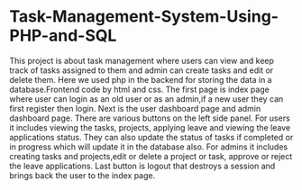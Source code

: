# Task-Management-System-Using-PHP-and-SQL
This project is about task management where users can view and keep track of tasks assigned to them and admin can create tasks and edit or delete them.
Here we used php in the backend for storing the data in a database.Frontend code by html and css.
The first page is index page where user can login as an old user or as an admin,if a new user they can first register then login.
Next is the user dashboard page and admin dashboard page.
There are various buttons on the left side panel. For users it includes viewing the tasks, projects, applying leave and viewing the leave applications status. They can also update the status of tasks if completed or in progress which will update it in the database also.
For admins it includes creating tasks and projects,edit or delete a project or task, approve or reject the leave applications.
Last button is logout that destroys a session and brings back the user to the index page.
